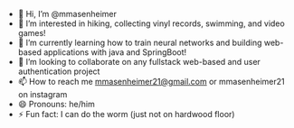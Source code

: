 - 👋 Hi, I’m @mmasenheimer
- 👀 I’m interested in hiking, collecting vinyl records, swimming, and video games!
- 🌱 I’m currently learning how to train neural networks and building web-based applications with java and SpringBoot!
- 💞️ I’m looking to collaborate on any fullstack web-based and user authentication project
- 📫 How to reach me mmasenheimer21@gmail.com or mmasenheimer21 on instagram
- 😄 Pronouns: he/him
- ⚡ Fun fact: I can do the worm (just not on hardwood floor)

<!---
mmasenheimer/mmasenheimer is a ✨ special ✨ repository because its `README.md` (this file) appears on your GitHub profile.
You can click the Preview link to take a look at your changes.
--->
